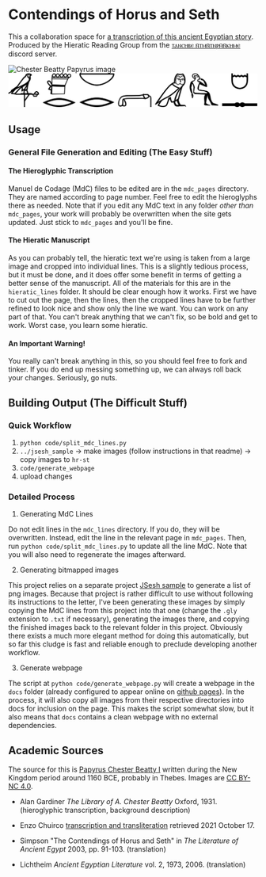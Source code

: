# Contendings of Horus and Seth

This a collaboration space for [a transcription of this ancient
Egyptian story](https://tansebe.github.io/hr-st/hr-st.html). Produced by the Hieratic Reading Group from
the [ⲧⲁⲛⲥⲏⲃⲉ ⲛ̄ⲧⲙⲛ̄ⲧⲛⲣⲙ̄ⲛ̄ⲕⲏⲙⲉ](https://discord.gg/eWuykwPnxt) discord server.

![Chester Beatty Papyrus image](https://viewer.cbl.ie/viewer/api/v1/records/Pap_1_1/files/images/D0003317.jpg/2314,1293,1017,224/max/0/default.jpg)
![N41:z-Xrd-m-D53-nb:r-Dr:r-G7](hr-st-sample.svg)

## Usage

### General File Generation and Editing (The Easy Stuff)

#### The Hieroglyphic Transcription

Manuel de Codage (MdC) files to be edited are in the `mdc_pages` directory. 
They are named according to page number.
Feel free to edit the hieroglyphs there as needed.
Note that if you edit any MdC text in any folder *other than* `mdc_pages`, 
your work will probably be overwritten when the site gets updated.
Just stick to `mdc_pages` and you'll be fine.

#### The Hieratic Manuscript

As you can probably tell, the hieratic text we're using is taken from a large image and cropped into individual lines.
This is a slightly tedious process, but it must be done, and it does offer some benefit in terms of getting a better sense of the manuscript.
All of the materials for this are in the `hieratic_lines` folder.
It should be clear enough how it works.
First we have to cut out the page, then the lines, then the cropped lines have to be further refined to look nice and show only the line we want. 
You can work on any part of that. You can't break anything that we can't fix, so be bold and get to work. Worst case, you learn some hieratic.

#### An Important Warning!

You really can't break anything in this, so you should feel free to fork and tinker.
If you do end up messing something up, we can always roll back your changes. 
Seriously, go nuts.

## Building Output (The Difficult Stuff)

### Quick Workflow 

1. `python code/split_mdc_lines.py`
1.  `../jsesh_sample` -> make images (follow instructions in that readme) -> copy images to `hr-st`
1. `code/generate_webpage`
1. upload changes


### Detailed Process

1. Generating MdC Lines

Do not edit lines in the `mdc_lines` directory. If you do, they will be overwritten.
Instead, edit the line in the relevant page in `mdc_pages`.
Then, run `python code/split_mdc_lines.py` to update all the line MdC.
Note that you will also need to regenerate the images afterward.

2. Generating bitmapped images

This project relies on a separate project [JSesh sample](https://github.com/jare/jsesh_sample) to generate a list of png images. Because that project is rather difficult to use without following its instructions to the letter, I've been generating these images by simply copying the MdC lines from this project into that one (change the `.gly` extension to `.txt` if necessary), generating the images there, and copying the finished images back to the relevant folder in this project. Obviously there exists a much more elegant method for doing this automatically, but so far this cludge is fast and reliable enough to preclude developing another workflow.

3. Generate webpage

The script at `python code/generate_webpage.py` will create a webpage in the `docs` folder (already configured to appear online on [github pages](https://tansebe.github.io/hr-st/hr-st.html)). In the process, it will also copy all images from their respective directories into docs for inclusion on the page. This makes the script somewhat slow, but it also means that `docs` contains a clean webpage with no external dependencies.

## Academic Sources

The source for this is [Papyrus Chester Beatty I](https://viewer.cbl.ie/viewer/image/Pap_1_1/1/) written during the New Kingdom period around 1160 BCE,
probably in Thebes. Images are [CC BY-NC 4.0](http://creativecommons.org/licenses/by-nc/4.0/).

- Alan Gardiner *The Library of A. Chester Beatty* Oxford, 1931.
  (hieroglyphic transcription, background description)

- Enzo Chuirco [transcription and transliteration](http://www.enzochiurco.it/HS%20gero%20+%20t%20+%20t.htm) retrieved 2021 October 17.

- Simpson "The Contendings of Horus and Seth" in *The Literature of Ancient Egypt* 2003, pp. 91-103.
  (translation)

- Lichtheim *Ancient Egyptian Literature* vol. 2, 1973, 2006.
  (translation)
